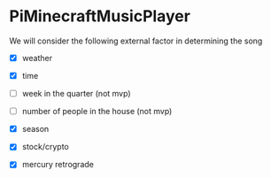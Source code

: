 # PiMinecraftMusicPlayer

We will consider the following external factor in determining the song

- [x] weather
- [x] time
- [ ] week in the quarter (not mvp)
- [ ] number of people in the house (not mvp)
- [x] season
- [x] stock/crypto
- [x] mercury retrograde

